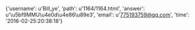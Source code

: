 {'username': u'Bill_ye', 'path': u'1164/1164.html', 'answer': u'\u5bf9MMU\u4e0d\u4e86\u89e3', 'email': u'775193759@qq.com', 'time': '2016-02-25:20:38:18'}